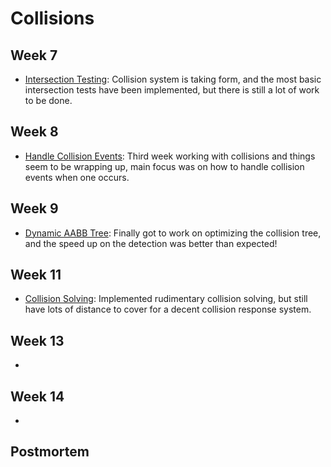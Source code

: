 # Collisions

## Week 7
- [Intersection Testing](https://isetta.io/blogs/week-7/#collisions): Collision system is taking form, and the most basic intersection tests have been implemented, but there is still a lot of work to be done.

## Week 8
- [Handle Collision Events](https://isetta.io/blogs/week-8/#collisions): Third week working with collisions and things seem to be wrapping up, main focus was on how to handle collision events when one occurs.

## Week 9
- [Dynamic AABB Tree](https://isetta.io/blogs/week-9/#collisions-dynamic-aabb-tree): Finally got to work on optimizing the collision tree, and the speed up on the detection was better than expected!

## Week 11
- [Collision Solving](https://isetta.io/blogs/week-11/#collision-solving): Implemented rudimentary collision solving, but still have lots of distance to cover for a decent collision response system.
  
## Week 13
- []()

## Week 14
- []()

## Postmortem
